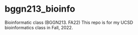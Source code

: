 # bggn213_bioinfo
Bioinformatic class (BGGN213. FA22)
This repo is for my UCSD bioinformatics class in Fall, 2022.